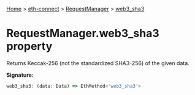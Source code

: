 [Home](./index) &gt; [eth-connect](./eth-connect.md) &gt; [RequestManager](./eth-connect.requestmanager.md) &gt; [web3\_sha3](./eth-connect.requestmanager.web3_sha3.md)

# RequestManager.web3\_sha3 property

Returns Keccak-256 (not the standardized SHA3-256) of the given data.

**Signature:**
```javascript
web3_sha3: (data: Data) => EthMethod<'web3_sha3'>
```
